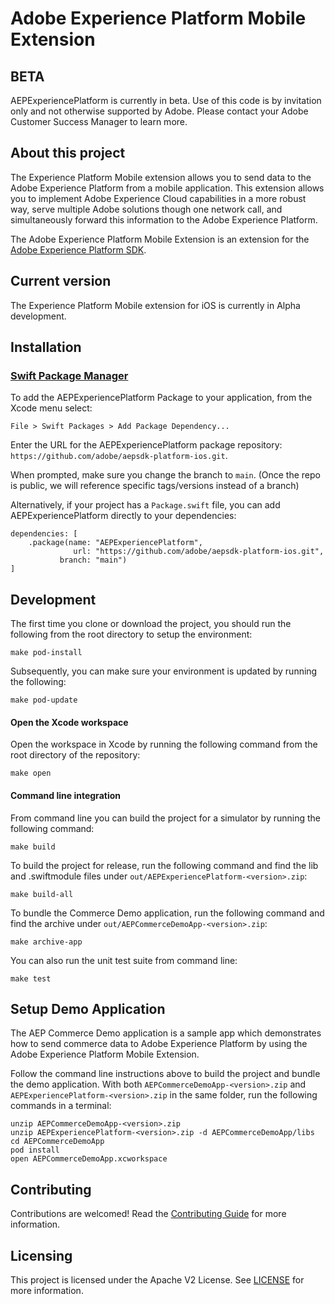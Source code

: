 # Adobe Experience Platform Mobile Extension

## BETA

AEPExperiencePlatform is currently in beta. Use of this code is by invitation only and not otherwise supported by Adobe. Please contact your Adobe Customer Success Manager to learn more.

## About this project

The Experience Platform Mobile extension allows you to send data to the Adobe Experience Platform from a mobile application. This extension allows you to implement Adobe Experience Cloud capabilities in a more robust way, serve multiple Adobe solutions though one network call, and simultaneously forward this information to the Adobe Experience Platform.

The Adobe Experience Platform Mobile Extension is an extension for the [Adobe Experience Platform SDK](https://github.com/Adobe-Marketing-Cloud/acp-sdks).

## Current version
The Experience Platform Mobile extension for iOS is currently in Alpha development.

## Installation

### [Swift Package Manager](https://github.com/apple/swift-package-manager)

To add the AEPExperiencePlatform Package to your application, from the Xcode menu select:

`File > Swift Packages > Add Package Dependency...`

Enter the URL for the AEPExperiencePlatform package repository: `https://github.com/adobe/aepsdk-platform-ios.git`.

When prompted, make sure you change the branch to `main`. (Once the repo is public, we will reference specific tags/versions instead of a branch)

Alternatively, if your project has a `Package.swift` file, you can add AEPExperiencePlatform directly to your dependencies:

```
dependencies: [
    .package(name: "AEPExperiencePlatform",
              url: "https://github.com/adobe/aepsdk-platform-ios.git",
           branch: "main")
]
```

## Development

The first time you clone or download the project, you should run the following from the root directory to setup the environment:

~~~
make pod-install
~~~

Subsequently, you can make sure your environment is updated by running the following:

~~~
make pod-update
~~~

#### Open the Xcode workspace
Open the workspace in Xcode by running the following command from the root directory of the repository:

~~~
make open
~~~

#### Command line integration
From command line you can build the project for a simulator by running the following command:

~~~
make build
~~~

To build the project for release, run the following command and find the lib and .swiftmodule files under `out/AEPExperiencePlatform-<version>.zip`:

~~~
make build-all
~~~

To bundle the Commerce Demo application, run the following command and find the archive under `out/AEPCommerceDemoApp-<version>.zip`:

~~~
make archive-app
~~~

You can also run the unit test suite from command line:

~~~
make test
~~~

## Setup Demo Application
The AEP Commerce Demo application is a sample app which demonstrates how to send commerce data to Adobe Experience Platform by using the Adobe Experience Platform Mobile Extension.

Follow the command line instructions above to build the project and bundle the demo application. With both `AEPCommerceDemoApp-<version>.zip` and `AEPExperiencePlatform-<version>.zip` in the same folder, run the following commands in a terminal:

~~~
unzip AEPCommerceDemoApp-<version>.zip
unzip AEPExperiencePlatform-<version>.zip -d AEPCommerceDemoApp/libs
cd AEPCommerceDemoApp
pod install
open AEPCommerceDemoApp.xcworkspace
~~~

## Contributing

Contributions are welcomed! Read the [Contributing Guide](./.github/CONTRIBUTING.md) for more information.

## Licensing

This project is licensed under the Apache V2 License. See [LICENSE](LICENSE) for more information.
